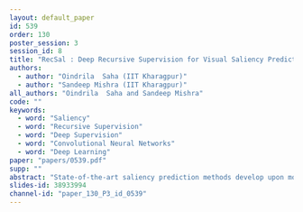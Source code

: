 ```yaml
---
layout: default_paper
id: 539
order: 130
poster_session: 3
session_id: 8
title: "RecSal : Deep Recursive Supervision for Visual Saliency Prediction"
authors:
  - author: "Oindrila  Saha (IIT Kharagpur)"
  - author: "Sandeep Mishra (IIT Kharagpur)"
all_authors: "Oindrila  Saha and Sandeep Mishra"
code: ""
keywords:
  - word: "Saliency"
  - word: "Recursive Supervision"
  - word: "Deep Supervision"
  - word: "Convolutional Neural Networks"
  - word: "Deep Learning"
paper: "papers/0539.pdf"
supp: ""
abstract: "State-of-the-art saliency prediction methods develop upon model architectures or loss functions; while training to generate one target saliency map. However, publicly available saliency prediction datasets can be utilized to create more information for each stimulus than just a final aggregate saliency map. This information when utilized in a biologically inspired fashion can contribute in better prediction performance without the use of models with huge number of parameters. In this light, we propose to extract and use the statistics of (a) region specific saliency and (b) temporal order of fixations, to provide additional context to our network. We show that extra supervision using spatially or temporally sequenced fixations results in achieving better performance in saliency prediction. Further, we also design novel architectures for utilizing this extra information and show that it achieves superior performance over a base model which is devoid of extra supervision. We show that our best method outperforms previous state-of-the-art methods with 50-80% fewer parameters. We also show that our models perform consistently well across all evaluation metrics unlike prior methods."
slides-id: 38933994
channel-id: "paper_130_P3_id_0539"
---
```

